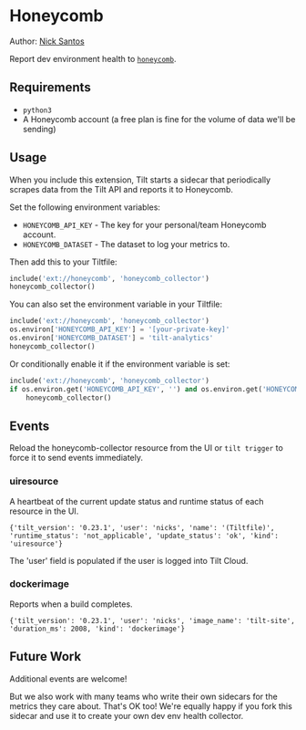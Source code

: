 # Honeycomb

Author: [Nick Santos](https://github.com/nicks)

Report dev environment health to [`honeycomb`](https://honeycomb.io).

## Requirements

- `python3`
- A Honeycomb account (a free plan is fine for the volume of data we'll be sending)

## Usage

When you include this extension, Tilt starts a sidecar that periodically scrapes
data from the Tilt API and reports it to Honeycomb.

Set the following environment variables:

- `HONEYCOMB_API_KEY` - The key for your personal/team Honeycomb account.
- `HONEYCOMB_DATASET` - The dataset to log your metrics to.

Then add this to your Tiltfile:

```python
include('ext://honeycomb', 'honeycomb_collector')
honeycomb_collector()
```

You can also set the environment variable in your Tiltfile:

```python
include('ext://honeycomb', 'honeycomb_collector')
os.environ['HONEYCOMB_API_KEY'] = '[your-private-key]'
os.environ['HONEYCOMB_DATASET'] = 'tilt-analytics'
honeycomb_collector()
```

Or conditionally enable it if the environment variable is set:

```python
include('ext://honeycomb', 'honeycomb_collector')
if os.environ.get('HONEYCOMB_API_KEY', '') and os.environ.get('HONEYCOMB_DATASET', ''):
    honeycomb_collector()
```

## Events

Reload the honeycomb-collector resource from the UI or `tilt trigger` to
force it to send events immediately.

### uiresource

A heartbeat of the current update status and runtime status of each resource in
the UI.

```
{'tilt_version': '0.23.1', 'user': 'nicks', 'name': '(Tiltfile)', 'runtime_status': 'not_applicable', 'update_status': 'ok', 'kind': 'uiresource'}
```

The 'user' field is populated if the user is logged into Tilt Cloud.

### dockerimage

Reports when a build completes.

```
{'tilt_version': '0.23.1', 'user': 'nicks', 'image_name': 'tilt-site', 'duration_ms': 2008, 'kind': 'dockerimage'}
```

## Future Work

Additional events are welcome!

But we also work with many teams who write their own sidecars for the metrics
they care about. That's OK too!  We're equally happy if you fork this sidecar
and use it to create your own dev env health collector.


